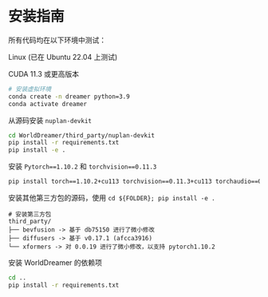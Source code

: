 # 安装指南

所有代码均在以下环境中测试：

Linux (已在 Ubuntu 22.04 上测试)

CUDA 11.3 或更高版本

```bash
# 安装虚拟环境
conda create -n dreamer python=3.9
conda activate dreamer
```

从源码安装 `nuplan-devkit`
```bash
cd WorldDreamer/third_party/nuplan-devkit
pip install -r requirements.txt
pip install -e .
```
安装 `Pytorch==1.10.2` 和 `torchvision==0.11.3`
```bash
pip install torch==1.10.2+cu113 torchvision==0.11.3+cu113 torchaudio==0.10.2+cu113 -f https://download.pytorch.org/whl/cu113/torch_stable.html
```
安装其他第三方包的源码，使用 `cd ${FOLDER}; pip install -e .`
```
# 安装第三方包
third_party/
├── bevfusion -> 基于 db75150 进行了微小修改
├── diffusers -> 基于 v0.17.1 (afcca3916)
└── xformers -> 对 0.0.19 进行了微小修改，以支持 pytorch1.10.2
```

安装 WorldDreamer 的依赖项
```bash
cd ..
pip install -r requirements.txt
```


